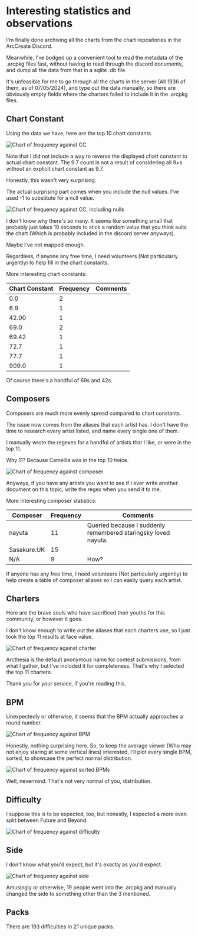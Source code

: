# Interesting statistics and observations

I'm finally done archiving all the charts from the chart repositories in the ArcCreate Discord.

Meanwhile, I've bodged up a convenient tool to read the metadata of the .arcpkg files fast, without having to read through the discord documents, and dump all the data from that in a sqlite .db file.

It's unfeasible for me to go through all the charts in the server (All 1936 of them, as of 07/05/2024), and type out the data manually, so there are obviously empty fields where the charters failed to include it in the .arcpkg files.

## Chart Constant

Using the data we have, here are the top 10 chart constants.

![Chart of frequency against CC](./resources/Count%20vs%20CC.png)

Note that I did not include a way to reverse the displayed chart constant to actual chart constant. The 9.7 count is not a result of considering all 9+s without an explicit chart constant as 9.7.

Honestly, this wasn't very surprising.

The actual surprising part comes when you include the null values. I've used -1 to substitute for a null value.

![Chart of frequency against CC, including nulls](./resources/Count%20vs%20CC%20w.-1s.png)

I don't know why there's so many. It seems like something small that probably just takes 10 seconds to stick a random value that you think suits the chart (Which is probably included in the discord server anyways).

Maybe I've not mapped enough.

Regardless, if anyone any free time, I need volunteers (Not particularly urgently) to help fill in the chart constants.

More interesting chart constants:

| Chart Constant | Frequency | Comments |
| --- | --- | --- |
| 0.0 | 2 ||
| 6.9 | 1 ||
| 42.00 | 1 ||
| 69.0 | 2 ||
| 69.42 | 1 ||
| 72.7 | 1 ||
| 77.7 | 1 ||
| 909.0 | 1 ||

Of course there's a handful of 69s and 42s.

## Composers

Composers are much more evenly spread compared to chart constants.

The issue now comes from the aliases that each artist has. I don't have the time to research every artist listed, and name every single one of them.

I manually wrote the regexes for a handful of artists that I like, or were in the top 11.

Why 11? Because Camellia was in the top 10 twice.

![Chart of frequency against composer](./resources/Count%20vs%20Composer.png)

Anyways, if you have any artists you want to see if I ever write another document on this topic, write the regex when you send it to me.

More interesting composer statistics:

| Composer | Frequency | Comments |
| --- | --- | --- |
| nayuta | 11 | Queried because I suddenly remembered staringsky loved nayuta. |
| Sasakure.UK | 15 | |
| N/A | 9 | How? |

If anyone has any free time, I need volunteers (Not particularly urgently) to help create a table of composer aliases so I can easily query each artist.

## Charters

Here are the brave souls who have sacrificed their youths for this community, or however it goes.

I don't know enough to write out the aliases that each charters use, so I just took the top 11 results at face value.

![Chart of frequency against charter](./resources/Count%20vs%20Charter.png)

Arcthesia is the default anonymous name for contest submissions, from what I gather, but I've included it for completeness. That's why I selected the top 11 charters.

Thank you for your service, if you're reading this.

## BPM

Unexpectedly or otherwise, it seems that the BPM actually approaches a round number.

![Chart of frequency against BPM](./resources/Count%20vs%20BPM.png)

Honestly, nothing surprising here. So, to keep the average viewer (Who may not enjoy staring at some vertical lines) interested, I'll plot every single BPM, sorted, to showcase the perfect normal distribution.

![Chart of frequency against sorted BPMs](./resources/Count%20vs%20sorted%20BPM.png)

Well, nevermind. That's not very normal of you, distribution.

## Difficulty

I suppose this is to be expected, too, but honestly, I expected a more even split between Future and Beyond.

![Chart of frequency against difficulty](./resources/Count%20vs%20Difficulty.png)

## Side

I don't know what you'd expect, but it's exactly as you'd expect.

![Chart of frequency against side](./resources/Count%20vs%20Side.png)

Amusingly or otherwise, 19 people went into the .arcpkg and manually changed the side to something other than the 3 mentioned.

## Packs

There are 193 difficulties in 21 unique packs.
